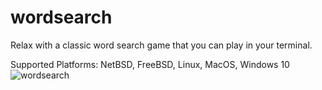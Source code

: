 # wordsearch

Relax with a classic word search game that you can play in your terminal.

Supported Platforms: NetBSD, FreeBSD, Linux, MacOS, Windows 10
![wordsearch](https://user-images.githubusercontent.com/84298137/134269853-260fcbbe-1276-4f64-ab54-b12414c09150.jpg)
